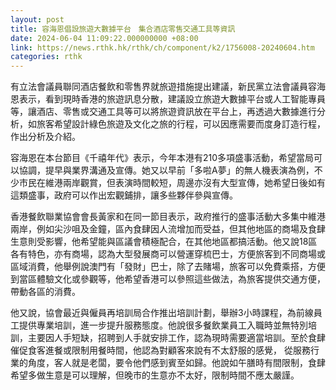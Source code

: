 ```yaml
---
layout: post
title: 容海恩倡設旅遊大數據平台　集合酒店零售交通工具等資訊
date: 2024-06-04 11:09:22.000000000 +08:00
link: https://news.rthk.hk/rthk/ch/component/k2/1756008-20240604.htm
categories: rthk
---
```


有立法會議員聯同酒店餐飲和零售界就旅遊措施提出建議，新民黨立法會議員容海恩表示，看到現時香港的旅遊訊息分散，建議設立旅遊大數據平台或人工智能專員等，讓酒店、零售或交通工具等可以將旅遊資訊放在平台上，再透過大數據進行分析，如旅客希望設計綠色旅遊及文化之旅的行程，可以因應需要而度身訂造行程，作出分析及介紹。

容海恩在本台節目《千禧年代》表示，今年本港有210多項盛事活動，希望當局可以協調，提早與業界溝通及宣傳。她又以早前「多啦A夢」的無人機表演為例，不少市民在維港兩岸觀賞，但表演時間較短，周邊亦沒有大型宣傳，她希望日後如有這類盛事，政府可以作出宏觀鋪排，讓多些夥伴參與宣傳。

香港餐飲聯業協會會長黃家和在同一節目表示，政府推行的盛事活動大多集中維港兩岸，例如尖沙咀及金鐘，區內食肆因人流增加而受益，但其他地區的商場及食肆生意則受影響，他希望能與區議會積極配合，在其他地區都搞活動。他又說18區各有特色，亦有商場，認為大型發展商可以營運穿梳巴士，方便旅客到不同商場或區域消費，他舉例說澳門有「發財」巴士，除了去賭場，旅客可以免費乘搭，方便到當區體驗文化或參觀等，他希望香港可以參照這些做法，為旅客提供交通方便，帶動各區的消費。

他又說，協會最近與僱員再培訓局合作推出培訓計劃，舉辦3小時課程，為前線員工提供專業培訓，進一步提升服務態度。他說很多餐飲業員工入職時並無特別培訓，主要因人手短缺，招聘到人手就安排工作，認為現時需要適當培訓。至於食肆催促食客進餐或限制用餐時間，他認為對顧客來說有不太舒服的感覺， 從服務行業的角度，客人就是老闆，要令他們感到賓至如歸。他說如午膳時有間限制，食肆希望多做生意是可以理解，但晚市的生意亦不太好，限制時間不應太嚴謹。
